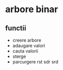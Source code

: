 # arbore binar
## functii
- creere arbore
- adaugare valori
- cauta valorii
- sterge
- parcurgere rst sdr srd
